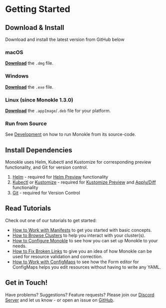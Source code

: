 # Getting Started

## **Download & Install**

Download and install the latest version from GitHub below

### **macOS**

[**Download**](https://github.com/kubeshop/monokle/releases/latest) the `.dmg` file.

### **Windows**

[**Download**](https://github.com/kubeshop/monokle/releases/latest) the `.exe` file.

### **Linux (since Monokle 1.3.0)**

[**Download**](https://github.com/kubeshop/monokle/releases/latest) the `.appImage`/`.deb` file for your platform.


### **Run from Source**

See [Development](development.md) on how to run Monokle from its source-code.

## **Install Dependencies**


Monokle uses Helm, Kubectl and Kustomize for corresponding preview functionality, and Git for version control.

1. [Helm](https://helm.sh/docs/intro/install/) - required for [Helm Preview](./helm.md#helm-preview) functionality
2. [Kubectl](https://kubernetes.io/docs/tasks/tools/) or [Kustomize](https://kustomize.io) - required for [Kustomize Preview](./kustomize.md#kustomize-preview) and [Apply/Diff](./apply-and-diff.md) functionality
3. [Git](https://git-scm.com/) - required for Version Control


## **Read Tutorials**


Check out one of our tutorials to get started:

- [How to Work with Manifests](tutorials/how-to-navigate-and-edit-manifests.md) to get you started with basic concepts.
- [How to Browse Clusters](tutorials/how-to-browse-clusters.md) to help you interact with your cluster(s).
- [How to Configure Monokle](tutorials/how-to-configure-monokle.md) to see how you can set up Monokle to your needs.
- [How to Fix Broken Links](tutorials/how-to-fix-broken-links.md) to give you an idea of how Monokle can be used for resource validation and correction.
- [How to Work with ConfigMaps](tutorials/how-to-create-and-edit-configmap.md) to see how the Form editor for ConfigMaps helps you edit resources without having to write any YAML.


## **Get in Touch!**

Have problems? Suggestions? Feature requests? Please join our [Discord Server](https://discord.gg/uNuhy6GDyn) and let us know - or 
open an issue on [GitHub](https://github.com/kubeshop/monokle/issues/new/choose). 

